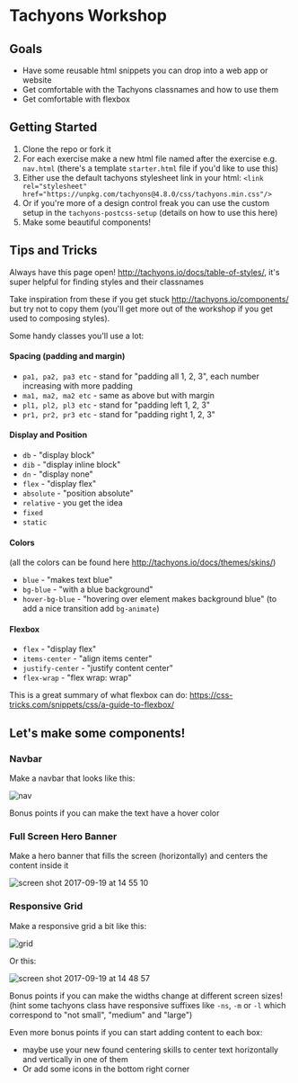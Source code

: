 # Tachyons Workshop

## Goals

+ Have some reusable html snippets you can drop into a web app or website
+ Get comfortable with the Tachyons classnames and how to use them
+ Get comfortable with flexbox

## Getting Started

1. Clone the repo or fork it
2. For each exercise make a new html file named after the exercise e.g. `nav.html` (there's a template `starter.html` file if you'd like to use this)
3. Either use the default tachyons stylesheet link in your html: `<link rel="stylesheet" href="https://unpkg.com/tachyons@4.8.0/css/tachyons.min.css"/>`
4. Or if you're more of a design control freak you can use the custom setup in the `tachyons-postcss-setup` (details on how to use this here)
5. Make some beautiful components!

## Tips and Tricks

Always have this page open! http://tachyons.io/docs/table-of-styles/, it's super helpful for finding styles and their classnames

Take inspiration from these if you get stuck http://tachyons.io/components/ but try not to copy them (you'll get more out of the workshop if you get used to composing styles).

Some handy classes you'll use a lot:

#### Spacing (padding and margin)
+ `pa1, pa2, pa3 etc` - stand for "padding all 1, 2, 3", each number increasing with more padding
+ `ma1, ma2, ma2 etc` - same as above but with margin
+ `pl1, pl2, pl3 etc` - stand for "padding left 1, 2, 3"
+ `pr1, pr2, pr3 etc` - stand for "padding right 1, 2, 3"

#### Display and Position
+ `db` - "display block"
+ `dib` - "display inline block"
+ `dn` - "display none"
+ `flex` - "display flex"
+ `absolute` - "position absolute"
+ `relative` - you get the idea
+ `fixed`
+ `static`

#### Colors
(all the colors can be found here http://tachyons.io/docs/themes/skins/)

+ `blue` - "makes text blue"
+ `bg-blue` - "with a blue background"
+ `hover-bg-blue` - "hovering over element makes background blue" (to add a nice transition add `bg-animate`)

#### Flexbox
+ `flex` - "display flex"
+ `items-center` - "align items center"
+ `justify-center` - "justify content center"
+ `flex-wrap` - "flex wrap: wrap"

This is a great summary of what flexbox can do: https://css-tricks.com/snippets/css/a-guide-to-flexbox/

## Let's make some components!

### Navbar

Make a navbar that looks like this:

![nav](https://user-images.githubusercontent.com/14013616/30590775-04880d20-9d38-11e7-946b-6d40e185ccde.png)

Bonus points if you can make the text have a hover color

### Full Screen Hero Banner

Make a hero banner that fills the screen (horizontally) and centers the content inside it

![screen shot 2017-09-19 at 14 55 10](https://user-images.githubusercontent.com/14013616/30595994-bae629c8-9d4a-11e7-8a08-d47fbaa21c0f.png)

### Responsive Grid

Make a responsive grid a bit like this:

![grid](https://user-images.githubusercontent.com/14013616/30595435-21899216-9d49-11e7-8b33-8258f4819861.png)

Or this:

![screen shot 2017-09-19 at 14 48 57](https://user-images.githubusercontent.com/14013616/30595656-b3e0bb8a-9d49-11e7-8bb7-e037805a722b.png)

Bonus points if you can make the widths change at different screen sizes! (hint some tachyons class have responsive suffixes like `-ns`, `-m` or `-l` which correspond to "not small", "medium" and "large")

Even more bonus points if you can start adding content to each box:
+ maybe use your new found centering skills to center text horizontally and vertically in one of them
+ Or add some icons in the bottom right corner
